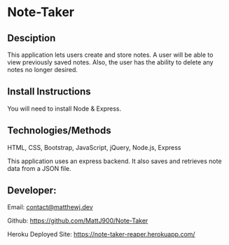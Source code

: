 # Note-Taker

## Desciption

This application lets users create and store notes. A user will be able to view previously saved notes. Also, the user has the ability to delete any notes no longer desired.


## Install Instructions

You will need to install Node & Express.

## Technologies/Methods

HTML, CSS, Bootstrap, JavaScript, jQuery, Node.js, Express

This application uses an express backend. It also saves and retrieves note data from a JSON file.

## Developer:

Email: contact@matthewj.dev

Github: https://github.com/MattJ900/Note-Taker

Heroku Deployed Site: https://note-taker-reaper.herokuapp.com/